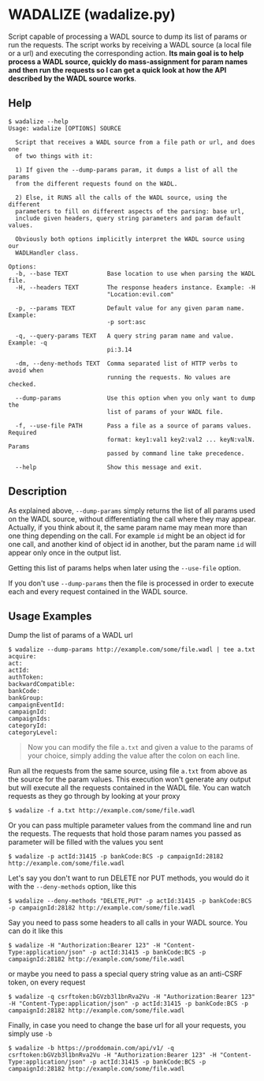 # WADALIZE (wadalize.py)

Script capable of processing a WADL source to dump its list of params or run the requests. The script works
by receiving a WADL source (a local file or a url) and executing the corresponding action. **Its main goal is
to help process a WADL source, quickly do mass-assignment for param names and then run the requests so I can
get a quick look at how the API described by the WADL source works**.

## Help

```console
$ wadalize --help
Usage: wadalize [OPTIONS] SOURCE

  Script that receives a WADL source from a file path or url, and does one
  of two things with it:

  1) If given the --dump-params param, it dumps a list of all the params
  from the different requests found on the WADL.

  2) Else, it RUNS all the calls of the WADL source, using the different
  parameters to fill on different aspects of the parsing: base url,
  include given headers, query string parameters and param default values.

  Obviously both options implicitly interpret the WADL source using our
  WADLHandler class.

Options:
  -b, --base TEXT           Base location to use when parsing the WADL file.
  -H, --headers TEXT        The response headers instance. Example: -H
                            "Location:evil.com"

  -p, --params TEXT         Default value for any given param name. Example:
                            -p sort:asc

  -q, --query-params TEXT   A query string param name and value. Example: -q
                            pi:3.14

  -dm, --deny-methods TEXT  Comma separated list of HTTP verbs to avoid when
                            running the requests. No values are checked.

  --dump-params             Use this option when you only want to dump the
                            list of params of your WADL file.

  -f, --use-file PATH       Pass a file as a source of params values. Required
                            format: key1:val1 key2:val2 ... keyN:valN. Params
                            passed by command line take precedence.

  --help                    Show this message and exit.
```

## Description

As explained above, `--dump-params` simply returns the list of all params used on the WADL source, without
differentiating the call where they may appear. Actually, if you think about it, the same param name may mean
more than one thing depending on the call. For example `id` might be an object id for one call, and another kind
of object id in another, but the param name `id` will appear only once in the output list.

Getting this list of params helps when later using the `--use-file` option.

If you don't use `--dump-params` then the file is processed in order to execute each and every request contained
in the WADL source.

## Usage Examples

Dump the list of params of a WADL url

```console
$ wadalize --dump-params http://example.com/some/file.wadl | tee a.txt
acquire:
act:
actId:
authToken:
backwardCompatible:
bankCode:
bankGroup:
campaignEventId:
campaignId:
campaignIds:
categoryId:
categoryLevel:
```

> Now you can modify the file `a.txt` and given a value to the params of your choice, simply adding the value after the colon on each line.

Run all the requests from the same source, using file `a.txt` from above as the source for the param values. This execution
won't generate any output but will execute all the requests contained in the WADL file. You can watch requests
as they go through by looking at your proxy

```console
$ wadalize -f a.txt http://example.com/some/file.wadl
```

Or you can pass multiple parameter values from the command line and run the requests. The requests that hold those param names you passed as parameter will be filled with the values you sent

```console
$ wadalize -p actId:31415 -p bankCode:BCS -p campaignId:28182 http://example.com/some/file.wadl
```

Let's say you don't want to run DELETE nor PUT methods, you would do it with the `--deny-methods` option, like this

```console
$ wadalize --deny-methods "DELETE,PUT" -p actId:31415 -p bankCode:BCS -p campaignId:28182 http://example.com/some/file.wadl
```

Say you need to pass some headers to all calls in your WADL source. You can do it like this

```console
$ wadalize -H "Authorization:Bearer 123" -H "Content-Type:application/json" -p actId:31415 -p bankCode:BCS -p campaignId:28182 http://example.com/some/file.wadl
```

or maybe you need to pass a special query string value as an anti-CSRF token, on every request

```console
$ wadalize -q csrftoken:bGVzb3l1bnRva2Vu -H "Authorization:Bearer 123" -H "Content-Type:application/json" -p actId:31415 -p bankCode:BCS -p campaignId:28182 http://example.com/some/file.wadl
```

Finally, in case you need to change the base url for all your requests, you simply use `-b`

```console
$ wadalize -b https://proddomain.com/api/v1/ -q csrftoken:bGVzb3l1bnRva2Vu -H "Authorization:Bearer 123" -H "Content-Type:application/json" -p actId:31415 -p bankCode:BCS -p campaignId:28182 http://example.com/some/file.wadl
```
